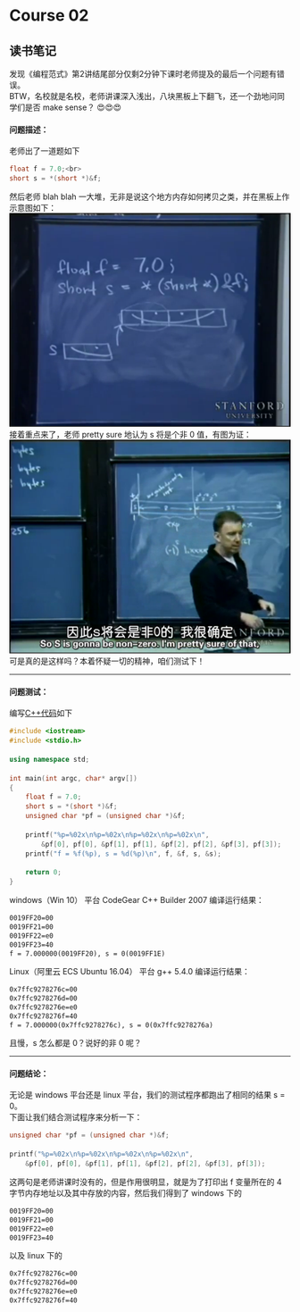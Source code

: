 # Course 02
## 读书笔记
发现《编程范式》第2讲结尾部分仅剩2分钟下课时老师提及的最后一个问题有错误。  
BTW，名校就是名校，老师讲课深入浅出，八块黑板上下翻飞，还一个劲地问同学们是否 make sense？ &#x1F60D;&#x1F60D;&#x1F60D;

#### 问题描述：  
老师出了一道题如下  
``` c++
float f = 7.0;<br>
short s = *(short *)&f;
```
然后老师 blah blah 一大堆，无非是说这个地方内存如何拷贝之类，并在黑板上作示意图如下：  
![示意图1](https://github.com/zhou-zheng/ProgramParadigm/blob/master/Course02/screen01.png)  
接着重点来了，老师 pretty sure 地认为 s 将是个非 0 值，有图为证：  
![示意图2](https://github.com/zhou-zheng/ProgramParadigm/blob/master/Course02/screen02.png)  
可是真的是这样吗？本着怀疑一切的精神，咱们测试下！

----

#### 问题测试：  
编写[C++代码](https://github.com/zhou-zheng/ProgramParadigm/blob/master/Course02/c02.cpp)如下
``` C++
#include <iostream>
#include <stdio.h>

using namespace std;

int main(int argc, char* argv[])
{
    float f = 7.0;
    short s = *(short *)&f;
    unsigned char *pf = (unsigned char *)&f;

    printf("%p=%02x\n%p=%02x\n%p=%02x\n%p=%02x\n", 
        &pf[0], pf[0], &pf[1], pf[1], &pf[2], pf[2], &pf[3], pf[3]);
    printf("f = %f(%p), s = %d(%p)\n", f, &f, s, &s);
	
    return 0;
}
```
windows（Win 10） 平台 CodeGear C++ Builder 2007 编译运行结果：  
``` Shell
0019FF20=00
0019FF21=00
0019FF22=e0
0019FF23=40
f = 7.000000(0019FF20), s = 0(0019FF1E)
```
Linux（阿里云 ECS Ubuntu 16.04） 平台 g++ 5.4.0 编译运行结果：  
``` Shell
0x7ffc9278276c=00
0x7ffc9278276d=00
0x7ffc9278276e=e0
0x7ffc9278276f=40
f = 7.000000(0x7ffc9278276c), s = 0(0x7ffc9278276a)
```
且慢，s 怎么都是 0？说好的非 0 呢？

---

#### 问题结论：  
无论是 windows 平台还是 linux 平台，我们的测试程序都跑出了相同的结果 s = 0。  
下面让我们结合测试程序来分析一下：
``` C++
unsigned char *pf = (unsigned char *)&f;

printf("%p=%02x\n%p=%02x\n%p=%02x\n%p=%02x\n", 
    &pf[0], pf[0], &pf[1], pf[1], &pf[2], pf[2], &pf[3], pf[3]);
```
这两句是老师讲课时没有的，但是作用很明显，就是为了打印出 f 变量所在的 4 字节内存地址以及其中存放的内容，然后我们得到了 windows 下的
``` Shell
0019FF20=00
0019FF21=00
0019FF22=e0
0019FF23=40
````
以及 linux 下的
``` Shell
0x7ffc9278276c=00
0x7ffc9278276d=00
0x7ffc9278276e=e0
0x7ffc9278276f=40
```

